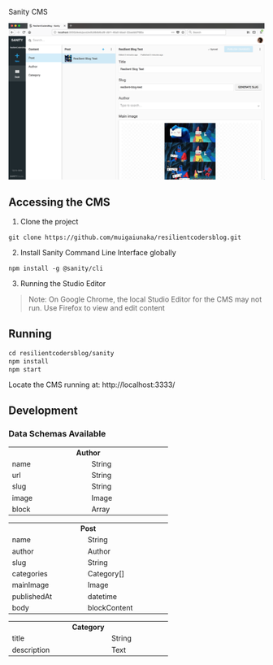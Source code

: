 Sanity CMS

![Sanity](./sanity.png?raw=true)

## Accessing the CMS

1. Clone the project

```
git clone https://github.com/muigaiunaka/resilientcodersblog.git
```
2. Install Sanity Command Line Interface globally

```
npm install -g @sanity/cli
```

3. Running the Studio Editor 
> Note: On Google Chrome, the local Studio Editor for the CMS may not run. Use Firefox to view and edit content
## Running

```
cd resilientcodersblog/sanity
npm install
npm start
```
Locate the CMS running at: http://localhost:3333/

## Development

### Data Schemas Available

<table>
  <tr><td width="300px" colspan="2"><center><b>Author</b></center></td></tr>
  <tr><td>name</td><td>String</td></tr>
  <tr><td>url</td><td>String</td></tr>
  <tr><td>slug</td><td>String</td></tr>
  <tr><td>image</td><td>Image</td></tr>
  <tr><td>block</td><td>Array</td></tr>
</table>

<table>
  <tr><td width="300px" colspan="2"><center><b>Post</b></center></td></tr>
  <tr><td>name</td><td>String</td></tr>
  <tr><td>author</td><td>Author</td></tr>
  <tr><td>slug</td><td>String</td></tr>
  <tr><td>categories</td><td>Category[]</td></tr>
  <tr><td>mainImage</td><td>Image</td></tr>
  <tr><td>publishedAt</td><td>datetime</td></tr>
  <tr><td>body</td><td>blockContent</td></tr>
</table>

<table>
  <tr><td width="300px" colspan="2"><center><b>Category</b></center></td></tr>
  <tr><td>title</td><td>String</td></tr>
  <tr><td>description</td><td>Text</td></tr>
</table>